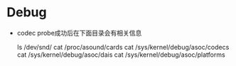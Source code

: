 # Debug

- codec probe成功后在下面目录会有相关信息

	ls /dev/snd/
	cat /proc/asound/cards
	cat /sys/kernel/debug/asoc/codecs
	cat /sys/kernel/debug/asoc/dais
	cat /sys/kernel/debug/asoc/platforms
